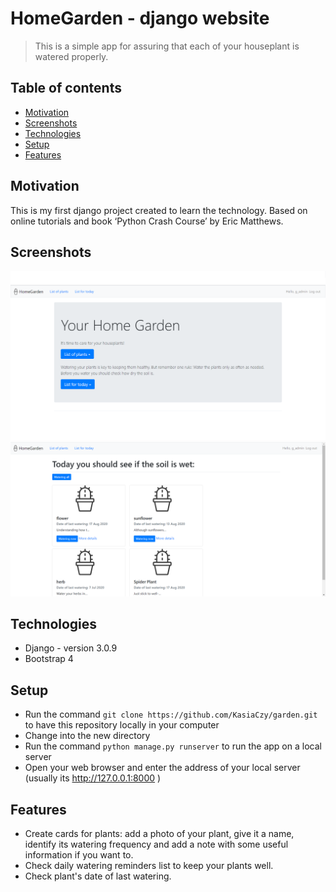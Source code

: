 # HomeGarden - django website
> This is a simple app for assuring that each of your houseplant is watered properly.

## Table of contents
* [Motivation](#motivation)
* [Screenshots](#screenshots)
* [Technologies](#technologies)
* [Setup](#setup)
* [Features](#features)

## Motivation
This is my first django project created to learn the technology. Based on online tutorials and book ‘Python Crash Course’ by Eric Matthews.

## Screenshots
![Example screenshot](./img_github/img1.png)
![Example screenshot](./img_github/img2.png)

## Technologies
* Django - version 3.0.9
* Bootstrap 4

## Setup
* Run the command `git clone https://github.com/KasiaCzy/garden.git ` to have this repository locally in your computer
* Change into the new directory
* Run the command `python manage.py runserver` to run the app on a local server
* Open your web browser and enter the address of your local server (usually its http://127.0.0.1:8000 )

## Features
* Create cards for plants: add a photo of your plant, give it a name, identify its watering frequency and
add a note with some useful information if you want to.
* Check daily watering reminders list to keep your plants well.
* Check plant's date of last watering.